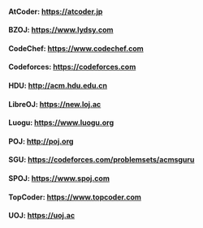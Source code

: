 #### AtCoder: https://atcoder.jp
#### BZOJ: https://www.lydsy.com
#### CodeChef: https://www.codechef.com
#### Codeforces: https://codeforces.com
#### HDU: http://acm.hdu.edu.cn
#### LibreOJ: https://new.loj.ac
#### Luogu: https://www.luogu.org
#### POJ: http://poj.org
#### SGU: https://codeforces.com/problemsets/acmsguru
#### SPOJ: https://www.spoj.com
#### TopCoder: https://www.topcoder.com
#### UOJ: https://uoj.ac
